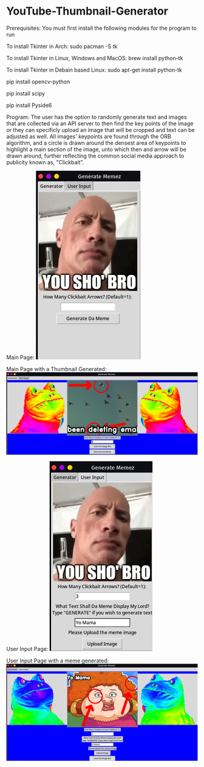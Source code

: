 # YouTube-Thumbnail-Generator
Prerequisites:
You must first install the following modules for the program to run

To install Tkinter in Arch:
sudo pacman -S tk

To install Tkinter in Linux, Windows and MacOS:
brew install python-tk

To install Tkinter in Debain based Linux:
sudo apt-get install python-tk

pip install opencv-python

pip install scipy

pip install Pyside6

Program:
The user has the option to randomly generate text and images that are collected via an API server to then find the key points of the image or they can specificly upload an image that will be cropped and text can be adjusted as well. All images' keypoints are found through the ORB algorithm, and a circle is drawn around the densest area of keypoints to highlight a main section of the image, unto which then and arrow will be drawn around, further reflecting the common social media approach to publicity known as, "Clickbait".

Main Page:
![Screenshots/Screenshot_1.png](https://github.com/eeden2/YouTube-Thumbnail-Generator/blob/932cc56ade5448e96debaa98190b35a0e8eddec4/Screenshots/Screenshot_1.png)


Main Page with a Thumbnail Generated:
![Screenshots/Screenshot_2.png](https://github.com/eeden2/YouTube-Thumbnail-Generator/blob/932cc56ade5448e96debaa98190b35a0e8eddec4/Screenshots/Screenshot_2.png)


User Input Page:
![Screenshots/Screenshot_3.png](https://github.com/eeden2/YouTube-Thumbnail-Generator/blob/932cc56ade5448e96debaa98190b35a0e8eddec4/Screenshots/Screenshot_3.png)


User Input Page with a meme generated:
![Screenshots/Screenshot_4.png](https://github.com/eeden2/YouTube-Thumbnail-Generator/blob/932cc56ade5448e96debaa98190b35a0e8eddec4/Screenshots/Screenshot_4.png)
